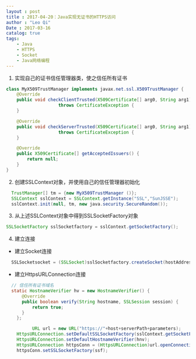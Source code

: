 ```yaml
---
layout : post
title : 2017-04-20：Java实现无证书的HTTPS访问
author : "Leo Qi"
Date : 2017-03-16
catalog: true
tags:
    - Java
    - HTTPS
    - Socket
    - Java网络编程
---
```


1. 实现自己的证书信任管理器类，使之信任所有证书
```java
class MyX509TrustManager implements javax.net.ssl.X509TrustManager {
	@Override
	public void checkClientTrusted(X509Certificate[] arg0, String arg1)
					throws CertificateException {
	}

	@Override
	public void checkServerTrusted(X509Certificate[] arg0, String arg1)
					throws CertificateException {
	}

	@Override
	public X509Certificate[] getAcceptedIssuers() {
		return null;
	}	    	
}
```

2. 创建SSLContext对象，并使用自己的信任管理器初始化
```java
  TrustManager[] tm = {new MyX509TrustManager ()};
  SSLContext sslContext = SSLContext.getInstance("SSL","SunJSSE");
  sslContext.init(null, tm, new java.security.SecureRandom());
```

3. 从上述SSLContext对象中得到SSLSocketFactory对象
```java
SSLSocketFactory sslSocketfactory = sslContext.getSocketFactory();
```

4. 建立连接
  - 建立Socket连接
  ```java
    SSLSocketsocket = (SSLSocket)sslSocketfactory.createSocket(hostAddress,httpsPort);
  ```
  - 建立HttpsURLConnection连接
  ```java
    // 信任所有证书域名
    static HostnameVerifier hv = new HostnameVerifier() {  
        @Override  
        public boolean verify(String hostname, SSLSession session) {  
            return true;  
        }  
      };
  ```
  ```java
			URL url = new URL("https://"+host+serverPath+parameters);
      HttpsURLConnection.setDefaultSSLSocketFactory(sslContext.getSocketFactory());
      HttpsURLConnection.setDefaultHostnameVerifier(hnv);
      HttpsURLConnection httpsConn = (HttpsURLConnection)url.openConnection();
      httpsConn.setSSLSocketFactory(ssf);
  ```

